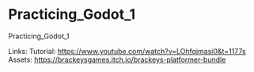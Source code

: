 # Practicing_Godot_1
 Practicing_Godot_1

Links: 
Tutorial: https://www.youtube.com/watch?v=LOhfqjmasi0&t=1177s
Assets: https://brackeysgames.itch.io/brackeys-platformer-bundle

